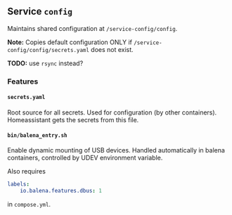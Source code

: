 ## Service `config`

Maintains shared configuration at `/service-config/config`.

**Note:**
Copies default configuration ONLY if `/service-config/config/secrets.yaml` does not exist.

**TODO:** use `rsync` instead?

### Features

#### `secrets.yaml`

Root source for all secrets. Used for configuration (by other containers). Homeassistant gets the secrets from this file.

#### `bin/balena_entry.sh`

Enable dynamic mounting of USB devices. Handled automatically in balena containers, controlled by UDEV environment variable.

Also requires

```yaml
labels:
    io.balena.features.dbus: 1
```

in `compose.yml`.
